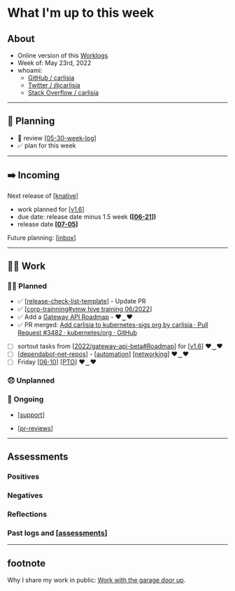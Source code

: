 # What I'm up to this week

## About
- Online version of this [Worklogs](https://carlisia.github.io/carlisia/)
- Week of: May 23rd, 2022
- whoami:
  - [GitHub / carlisia](https://github.com/carlisia)
  - [Twitter / @carlisia](https://twitter.com/carlisia)
  - [Stack Overflow / carlisia](https://stackoverflow.com/users/3389881/carlisia)

---
## 📝 Planning
- 🚫 review [[05-30-week-log]]
- ✅ plan for this week

---
## ➡️ Incoming
Next release of [[knative]]
- work planned for [[v1.6]]
- due date: release date minus 1.5 week **([[06-21]])**
- release date **[[07-05]]**

Future planning: [[inbox]]

---
## 🏋️‍♀️ Work

### 🙋‍♀️ Planned
- ✅ [[release-check-list-template]] - Update PR
- ✅ [[corp-trainning#vmw hive training 06/2022]]
- ✅ Add a [Gateway API Roadmap](https://github.com/orgs/knative-sandbox/projects/10/views/1) - ♥‿♥
- ✅ PR merged: [Add carlisia to kubernetes-sigs org by carlisia · Pull Request #3482 · kubernetes/org · GitHub](https://github.com/kubernetes/org/pull/3482)
- [ ] sortout tasks from [[2022/gateway-api-beta#Roadmap]] for [[v1.6]] ♥‿♥
- [ ] [[dependabot-net-repos]] - [[automation]] [[networking]] ♥‿♥
- [ ] Friday [[06-10]] [[PTO]] ♥‿♥
### 😞 Unplanned

### 🔁 Ongoing

- [[support]]

- [[pr-reviews]]

---

## Assessments
### Positives
### Negatives
### Reflections
### Past logs and [[assessments]]
---
## footnote
Why I share my work in public: [Work with the garage door up](https://notes.andymatuschak.org/z21cgR9K3UcQ5a7yPsj2RUim3oM2TzdBByZu).

[//begin]: # "Autogenerated link references for markdown compatibility"
[05-30-week-log]: 2022/05-may/05-30-week-log.md "log week of May 30th"
[knative]: learning/knative.md "knative"
[v1.6]: contributions/v1.6.md "v1.6"
[06-21]: 2022/daily-logs/06-21.md "06-21"
[07-05]: 2022/daily-logs/07-05.md "07-05"
[inbox]: contributions/inbox.md "inbox"
[release-check-list-template]: scrapbook/2022/release-check-list-template.md "release-check-list-template.md"
[corp-trainning#vmw hive training 06/2022]: scrapbook/2022/corp-trainning.md "corp-trainning.md"
[2022/gateway-api-beta#Roadmap]: scrapbook/2022/gateway-api-beta.md "gateway-api beta"
[dependabot-net-repos]: scrapbook/2022/dependabot-net-repos.md "dependabot-net-repos.md"
[automation]: oss/automation.md "automation"
[networking]: knative/networking.md "networking"
[06-10]: 06-10.md "06-10"
[PTO]: out-of-office/PTO.md "PTO"
[support]: knative/support.md "support"
[pr-reviews]: contributions/pr-reviews.md "pr reviews"
[assessments]: 2022/assessments.md "assessments"
[//end]: # "Autogenerated link references"
